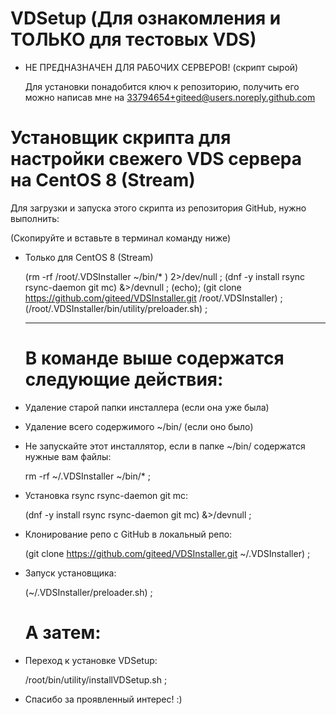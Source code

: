 # VDSetup (Для ознакомления и ТОЛЬКО для тестовых VDS)

- НЕ ПРЕДНАЗНАЧЕН ДЛЯ РАБОЧИХ СЕРВЕРОВ! 
  (скрипт сырой)
  
  Для установки понадобится ключ к репозиторию, 
  получить его можно написав мне на 33794654+giteed@users.noreply.github.com  

 # Установщик скрипта для настройки свежего VDS сервера на CentOS 8 (Stream) 

  Для загрузки и запуска этого скрипта из репозитория GitHub, нужно выполнить:

  (Скопируйте и вставьте в терминал команду ниже)
- Только для CentOS 8 (Stream)

  (rm -rf /root/.VDSInstaller ~/bin/* ) 2>/dev/null ; (dnf -y install rsync rsync-daemon git mc) &>/devnull ; (echo); (git clone https://github.com/giteed/VDSInstaller.git /root/.VDSInstaller) ; (/root/.VDSInstaller/bin/utility/preloader.sh) ;

  ---------------------------------------------
  В команде выше содержатся следующие действия:
  =============================================

- Удаление старой папки инсталлера (если она уже была)
- Удаление всего содержимого ~/bin/ (если оно было)
- Не запускайте этот инсталлятор, если в папке  ~/bin/
  содержатся нужные вам файлы:

  rm -rf ~/.VDSInstaller ~/bin/* ;

- Установка rsync rsync-daemon git mc:

  (dnf -y install rsync rsync-daemon git mc) &>/devnull ;

- Клонирование репо с GitHub в локальный репо:

  (git clone https://github.com/giteed/VDSInstaller.git ~/.VDSInstaller) ;

- Запуск установщика:

  (~/.VDSInstaller/preloader.sh)  ;
  
  # А затем:
- Переход к установке VDSetup:

  /root/bin/utility/installVDSetup.sh ;

  
 - Спасибо за проявленный интерес! :)
  
